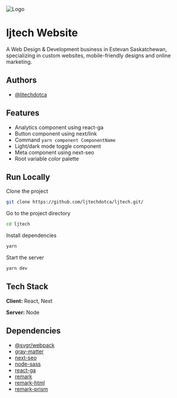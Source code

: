 ![Logo](https://ljtech.ca/logo.png)

# ljtech Website

A Web Design & Development business in Estevan Saskatchewan, specializing in custom websites, mobile-friendly designs and online marketing.

## Authors

- [@ljtechdotca](https://www.github.com/ljtechdotca)

## Features

- Analytics component using react-ga
- Button component using next/link
- Command `yarn component ComponentName`
- Light/dark mode toggle component
- Meta component using next-seo
- Root variable color palette

## Run Locally

Clone the project

```bash
git clone https://github.com/ljtechdotca/ljtech.git/
```

Go to the project directory

```bash
cd ljtech
```

Install dependencies

```bash
yarn
```

Start the server

```bash
yarn dev
```

## Tech Stack

**Client:** React, Next

**Server:** Node

## Dependencies

- [@svgr/webpack](https://www.npmjs.com/package/@svgr/webpack)
- [gray-matter](https://www.npmjs.com/package/gray-matter)
- [next-seo](https://www.npmjs.com/package/next-seo)
- [node-sass](https://www.npmjs.com/package/node-sass)
- [react-ga](https://www.npmjs.com/package/react-ga)
- [remark](https://www.npmjs.com/package/remark)
- [remark-html](https://www.npmjs.com/package/remark-html)
- [remark-prism](https://www.npmjs.com/package/remark-prism)
